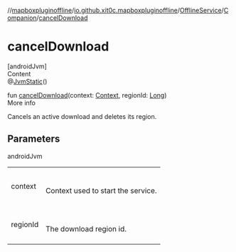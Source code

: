 //[mapboxpluginoffline](../../../../index.md)/[io.github.xit0c.mapboxpluginoffline](../../index.md)/[OfflineService](../index.md)/[Companion](index.md)/[cancelDownload](cancel-download.md)



# cancelDownload  
[androidJvm]  
Content  
@[JvmStatic](https://kotlinlang.org/api/latest/jvm/stdlib/kotlin.jvm/-jvm-static/index.html)()  
  
fun [cancelDownload](cancel-download.md)(context: [Context](https://developer.android.com/reference/kotlin/android/content/Context.html), regionId: [Long](https://kotlinlang.org/api/latest/jvm/stdlib/kotlin/-long/index.html))  
More info  


Cancels an active download and deletes its region.



## Parameters  
  
androidJvm  
  
| | |
|---|---|
| <a name="io.github.xit0c.mapboxpluginoffline/OfflineService.Companion/cancelDownload/#android.content.Context#kotlin.Long/PointingToDeclaration/"></a>context| <a name="io.github.xit0c.mapboxpluginoffline/OfflineService.Companion/cancelDownload/#android.content.Context#kotlin.Long/PointingToDeclaration/"></a><br><br>Context used to start the service.<br><br>|
| <a name="io.github.xit0c.mapboxpluginoffline/OfflineService.Companion/cancelDownload/#android.content.Context#kotlin.Long/PointingToDeclaration/"></a>regionId| <a name="io.github.xit0c.mapboxpluginoffline/OfflineService.Companion/cancelDownload/#android.content.Context#kotlin.Long/PointingToDeclaration/"></a><br><br>The download region id.<br><br>|
  
  



